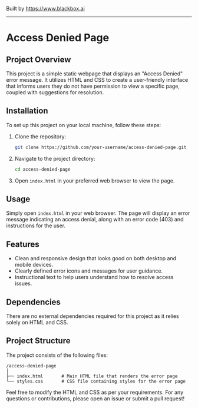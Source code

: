 
Built by https://www.blackbox.ai

---

# Access Denied Page

## Project Overview
This project is a simple static webpage that displays an "Access Denied" error message. It utilizes HTML and CSS to create a user-friendly interface that informs users they do not have permission to view a specific page, coupled with suggestions for resolution.

## Installation
To set up this project on your local machine, follow these steps:

1. Clone the repository:
   ```bash
   git clone https://github.com/your-username/access-denied-page.git
   ```
2. Navigate to the project directory:
   ```bash
   cd access-denied-page
   ```
3. Open `index.html` in your preferred web browser to view the page.

## Usage
Simply open `index.html` in your web browser. The page will display an error message indicating an access denial, along with an error code (403) and instructions for the user.

## Features
- Clean and responsive design that looks good on both desktop and mobile devices.
- Clearly defined error icons and messages for user guidance.
- Instructional text to help users understand how to resolve access issues.

## Dependencies
There are no external dependencies required for this project as it relies solely on HTML and CSS.

## Project Structure
The project consists of the following files:
```
/access-denied-page
│
├── index.html       # Main HTML file that renders the error page
└── styles.css       # CSS file containing styles for the error page
```

Feel free to modify the HTML and CSS as per your requirements. For any questions or contributions, please open an issue or submit a pull request!